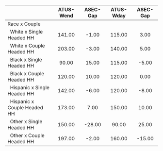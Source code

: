 
|                      |    ATUS-Wend |     ASEC-Gap |    ATUS-Wday |     ASEC-Gap |
| -------------------- | :----------: | :----------: | :----------: | :----------: |
| Race x Couple        |              |              |              |              |
| &nbsp;&nbsp;White x Single Headed HH |       141.00 |        -1.00 |       115.00 |         3.00 |
| &nbsp;&nbsp;White x Couple Headed HH |       203.00 |        -3.00 |       140.00 |         5.00 |
| &nbsp;&nbsp;Black x Single Headed HH |        90.00 |        15.00 |       115.00 |        -5.00 |
| &nbsp;&nbsp;Black x Couple Headed HH |       120.00 |        10.00 |       120.00 |         0.00 |
| &nbsp;&nbsp;Hispanic x Single Headed HH |       142.00 |        -6.00 |       120.00 |        -8.00 |
| &nbsp;&nbsp;Hispanic x Couple Headed HH |       173.00 |         7.00 |       150.00 |        10.00 |
| &nbsp;&nbsp;Other x Single Headed HH |       150.00 |       -28.00 |        90.00 |        25.00 |
| &nbsp;&nbsp;Other x Couple Headed HH |       197.00 |        -2.00 |       160.00 |       -15.00 |

